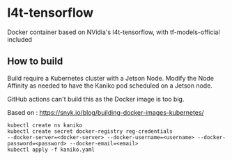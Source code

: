 # l4t-tensorflow
Docker container based on NVidia's l4t-tensorflow, with tf-models-official included

## How to build

Build require a Kubernetes cluster with a Jetson Node.
Modify the Node Affinity as needed to have the Kaniko pod scheduled on a Jetson node.

GitHub actions can't build this as the Docker image is too big.

Based on : https://snyk.io/blog/building-docker-images-kubernetes/

```
kubectl create ns kaniko
kubectl create secret docker-registry reg-credentials
--docker-server=<docker-server> --docker-username=<username> --docker-password=<password> --docker-email=<email>
kubectl apply -f kaniko.yaml
```
